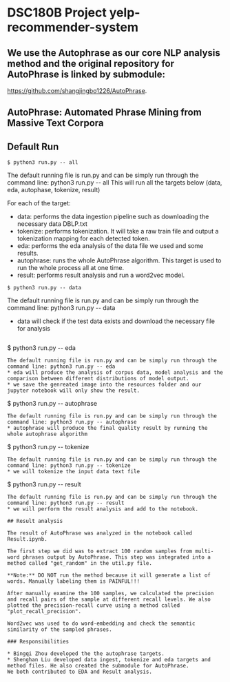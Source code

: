 # DSC180B Project yelp-recommender-system

## We use the Autophrase as our core NLP analysis method and the original repository for AutoPhrase is linked by submodule: 
https://github.com/shangjingbo1226/AutoPhrase.

## AutoPhrase: Automated Phrase Mining from Massive Text Corpora

## Default Run

```
$ python3 run.py -- all
```
The default running file is run.py and can be simply run through the command line: python3 run.py -- all
This will run all the targets below (data, eda, autophase, tokenize, result)

For each of the target:
* data: performs the data ingestion pipeline such as downloading the necessary data DBLP.txt
* tokenize: performs tokenization. It will take a raw train file and output a tokenization mapping for each detected token.
* eda: performs the eda analysis of the data file we used and some results.
* autophrase: runs the whole AutoPhrase algorithm. This target is used to run the whole process all at one time.
* result: performs result analysis and run a word2vec model.

```
$ python3 run.py -- data
```
The default running file is run.py and can be simply run through the command line: python3 run.py -- data
* data will check if the test data exists and download the necessary file for analysis

```

```
$ python3 run.py -- eda
```
The default running file is run.py and can be simply run through the command line: python3 run.py -- eda
* eda will produce the analysis of corpus data, model analysis and the comparison between different distributions of model output.
* we save the genreated image into the resources folder and our jupyter notebook will only show the result.

```
$ python3 run.py -- autophrase
```
The default running file is run.py and can be simply run through the command line: python3 run.py -- autophrase
* autophrase will produce the final quality result by running the whole autophrase algorithm

```
$ python3 run.py -- tokenize
```
The default running file is run.py and can be simply run through the command line: python3 run.py -- tokenize
* we will tokenize the input data text file

```
$ python3 run.py -- result
```
The default running file is run.py and can be simply run through the command line: python3 run.py -- result
* we will perform the result analysis and add to the notebook. 

## Result analysis

The result of AutoPhrase was analyzed in the notebook called Result.ipynb.

The first step we did was to extract 100 random samples from multi-word phrases output by AutoPhrase. This step was integrated into a method called "get_random" in the util.py file.

**Note:** DO NOT run the method because it will generate a list of words. Manually labeling them is PAINFUL!!!

After manually examine the 100 samples, we calculated the precision and recall pairs of the sample at different recall levels. We also plotted the precision-recall curve using a method called "plot_recall_precision".

Word2vec was used to do word-embedding and check the semantic similarity of the sampled phrases.

### Responsibilities

* Bingqi Zhou developed the the autophrase targets.
* Shenghan Liu developed data ingest, tokenize and eda targets and method files. He also created the submodule for AutoPhrase.
We both contributed to EDA and Result analysis.
